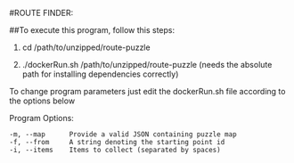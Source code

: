 #ROUTE FINDER:

##To execute this program, follow this steps:

1. cd /path/to/unzipped/route-puzzle

2. ./dockerRun.sh /path/to/unzipped/route-puzzle   (needs the absolute path for installing dependencies correctly)

To change program parameters just edit the dockerRun.sh file according to the options below

Program Options:

    -m, --map      Provide a valid JSON containing puzzle map
    -f, --from     A string denoting the starting point id
    -i, --items    Items to collect (separated by spaces)
